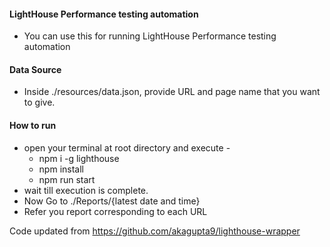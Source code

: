#### LightHouse Performance testing automation ####
* You can use this for running LightHouse Performance testing automation

#### Data Source ####
* Inside ./resources/data.json, provide URL and page name that you want to give.

#### How to run #####
* open your terminal at root directory and execute - 
  - npm i -g lighthouse
  - npm install 
  - npm run start
* wait till execution is complete.
* Now Go to ./Reports/{latest date and time}
* Refer you report corresponding to each URL

Code updated from https://github.com/akagupta9/lighthouse-wrapper
